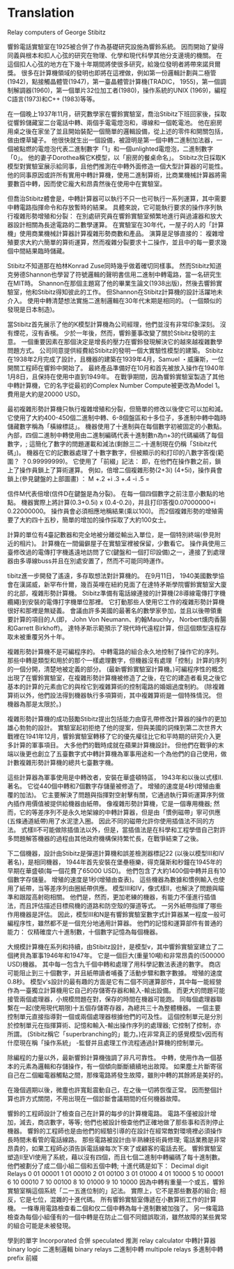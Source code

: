 # Translation
Relay computers of George Stibitz

響鈴電話實驗室在1925被合併了作為基礎研究設施為響鈴系統。 因而開始了變得同義與根本和扣人心弦的研究在物理、化學和現代科學其他分支邊境的機關。 在這個扣人心弦的地方在下幾十年期間將使很多研究，給幾位發明者將帶來諾貝爾獎。 很多在計算機領域的發明也即將在這裡做，例如第一份邏輯計劃與二極管(1942)，點接觸晶體管(1947)，第一臺晶體管計算機(TRADIC， 1955)，第一個調制解調器(1960)，第一個單片32位加工者(1980)，操作系統的UNIX (1969)，編程C語言(1973)和C++ (1983)等等。

在一個晚上1937年11月，研究數學家在響鈴實驗室，喬治Stibitz下班回家後，採取從響鈴儲藏室二台電話中轉、兩個手電電燈泡和，導線和一個乾電池。 他在廚房用桌之後在家坐了並且開始裝配一個簡單的邏輯設備，從上述的零件和開關包括，做由煙草罐子。 他很快就生出一個設備，被證明是第一個中轉二進制加法器，一個被點燃的電燈泡代表二進制數字「1」和一個unlighted電燈泡，二進制數字「0」。 他的妻子Dorothea稱它K模型，以「廚房的餐桌命名」。 Stibitz次日採取K模型對實驗室展示給同事，且他們推測在中轉外面修造一個大型計算器的可能性。 他的同事原因或許所有實用中轉計算機，使用二進制算術，比商業機械計算器將需要數百中轉，因而使它龐大和昂貴然後在使用中在實驗室。

但喬治Stibitz體會是，中轉計算器可以執行不只一也可執行一系列運算，其中需要中轉電路指揮命令和存放暫時的結果。 具體來說，它可能執行要求的操作序列執行複雜形勢增殖和分裂： 在別處研究員在響鈴實驗室頻繁地進行與過濾器和放大器設計相關為長途電路的二數學運算。 在實驗室在30年代，一屋子的人的「計算機」使用商業機械計算器計算複雜形勢商數和產品。 演算是足够直接的： 複雜增殖要求大約六簡單的算術運算，然而複雜分裂要求十二操作，並且中的每一要求幾個中間結果臨時儲藏。

Stibitz不知道那在柏林Konrad Zuse同時幾乎做着確切同樣事。 然而Stibitz知道克勞德Shannon也學習了符號邏輯的聲明書信用二進制中轉電路，當一名研究生在MIT時。 Shannon在那個主題寫了他的畢業生論文(1938出版)，然後去響鈴實驗室，他和Stibitz得知彼此的工作。 但Shannon在Stibitz計算機的設計活躍地未介入。 使用中轉清楚想法實施二進制邏輯在30年代末期是相同的。 (一個類似的發現是日本制造)。

當Stibitz首先展示了他的K模型計算機為公司經理，他們並沒有非常印象深刻。 沒有煙花，沒有香檳。 少於一年後，然而，響鈴董事改變了關於Stibitz發明的主意。 一個重要因素在那個決定是增長的壓力在響鈴發現解決它的越來越複雜數學問題方式。 公司同意提供經費給Stibitz的發明一個大實驗性模型的建築。 Stibitz在1938年2月完成了設計，且機器的建築在1939年4月，Samuel ・威廉斯，一位開關工程師在響鈴中開始了。 最終產品準備好在10月和首先被放入操作在1940年1月8日，且保持在使用中直到1949年。 在戰爭期間，因為響鈴實驗室製造了其他中轉計算機，它的名字從最初的Complex Number Compute被更改為Model 1。 費用是大約是20000 USD。

最初複雜形勢計算機只執行複雜增殖和分裂，但簡單的修改以後使它可以加和減。 它使用了大約400-450個二進制中轉、6-8個盤區和十多位子，多進制中轉中臨時儲藏數字稱為「橫線標誌」。 機器使用了十進制與在每個數字初被固定的小數點。 內部，四個二進制中轉使用由二進制編碼代表十進制數n為n+3的代碼編碼了每個數字，; 這簡化了數字的問題運載和減法(剩餘三二-十進制現在仍稱「Stibitz代碼」)。 機器在它的記數器處理了十數字數字，但被顯示的和打印的八數字答復(範圍？ ？0.99999999)。 它使用了「前綴」記法： 即，在他們在操作數之前，鎖上了操作員鎖上了算術運算。 例如，倍增二個複雜形勢(2+3i) (4+5i)，操作員會鎖上(參見鍵盤的上部圖畫) ：
   M +.2 +i .3 +.4 -i .5 =

信件M代表倍增(信件D在鍵盤是為分裂)。 在每一個四個數字之前注意小數點的地點。 機器實際上將計算(0.3+0.5i) x (0.4-0.2i)，并且打印答復0.07000000+i 0.22000000。 操作員會必須相應地稱結果(乘以100)。 而2個複雜形勢的增殖需要了大約四十五秒，簡單的增加的操作採取了大約100女士。

計算的單位有4臺記數器和完全地被分離從輸出入單位，是一個特別終端(參見附近的相片)。 計算機在一間偏僻屋子在實驗室裡被保留，少數看它。 操作員使用三臺修改過的電傳打字機遙遠地訪問了它(鍵盤和一個打印設備)之一，連接了到處理器由多導線buss并且在別處安置了，然而不可能同時運作。

tibitz進一步開發了遙遠，多存取想法對計算機的。 在9月11日， 1940美國數學協會在漢諾威，新罕布什爾，幾百英哩在紐約見面了在達特矛斯學院響鈴實驗室大廈的北部，複雜形勢計算機。 Stibitz準備有電話線連接的計算機(28導線電傳打字機纜繩)到安裝的電傳打字機單位那裡。 它打動那些人使用它工作的複雜形勢計算機很好和那裡是無疑義。 會議由許多美國的最著名的數學家參加，並且以後帶領重要計算的項目的人(即， John Von Neumann、約翰Mauchly， Norbert燻肉香腸和Garrett Birkhoff)。 達特矛斯示範預示了現代時代遠程計算，但這個類型遠程存取未被重覆另外十年。

複雜形勢計算機不是可編程序的。 中轉電路的組合永久地控制了操作它的序列。 那些中轉是類型和用於的那个一樣處理數字，但機器沒有處理「控制」計算的序列的一個分開，清楚地被定義的部分。 (最新響鈴實驗室計算機。)可編程序性的概念出現了在響鈴實驗室，在複雜形勢計算機被修造了之後，在它的建造者看見之後它基本的計算的元素由它的與栓它到複雜算術的控制電路的婚姻過度制約。 (除複雜算術以外，他們設法得到機器執行多項算術，其中複雜算術是一個特殊情況。 但機器為那是太限於。)

複雜形勢計算機的成功鼓勵Stibitz提出包括能力由穿孔帶修改計算器的操作的更加雄心勃勃的設計。 實驗室起初拒绝了他的提案，但與美國的詞條到第二次世界大戰裡在1941年12月，響鈴實驗室轉移了它的優先權往比它和平時期的研究介入更多計算的軍事項目。 大多他們的戰時成就在蘋果計算機設計。 但他們在戰爭的末端以後更也創立了五臺數字式中轉計算機為軍事用途和一个為他們的自己使用，做計數複雜形勢計算機的總共七臺數字機。

這些計算器為軍事使用是中轉改者，安裝在華盛頓特區， 1943年和以後以式樣II.著名。 它從440個中轉和7個數字存儲量被修造了。 增殖的速度是4秒(增殖由重覆的加法)。 它主要解決了問題與指揮對空射擊有關，它通過執行算術運算序列做內插作用價值被提供給機器由紙帶。 像複雜形勢計算機，它是一個專用機器; 然而，它的等差序列不是永久地架線的中轉計算器，但是由「慣例磁帶」寧可供應(五條通道紙帶)用了水泥塗入圈。 因此不同的磁帶允許你使用插值法不同的方法。 式樣II不可能做除插值法以外，但是，當插值法是在科學和工程學借自己對許多問題解答機器的過程由其他政府機構保持繁忙長，在戰爭結束了之後。

下二個機器，設計由Stibitz是彈道計算機和誤差檢測器標記22 (以後以模型III和IV著名)，是相同機器， 1944年首先安裝在堡壘極樂，得克薩斯和秒鐘在1945年的早期在華盛頓(每一個花費了65000 USD)。 他們包含了大約1400個中轉并且有10個數字存儲量。 增殖的速度是1秒(增殖由查表)。 這些機器為數據和慣例輸入也使用了紙帶，当等差序列由圈紙帶供應。 模型III和IV，像式樣II，也解決了問題與瞄準和跟蹤高射砲相關。 他們是，然而，更加老練的機器，有能力不僅進行插值法，而且評估描述目標飛機的道路和防空殼的彈道等式。 一另外紙帶指揮了哪些作用機器是評估。 因此，模型III和N是有響鈴實驗室數字式計算器某一程度一般可編程序性，雖然都不是一個充分地通用計算器。 他們的記憶和運算部件有普通的能力： 仅精確度六十進制數，十個數字記憶為每個機器。

大規模計算機在系列和持續，由Stibitz設計，是模型v，其中響鈴實驗室建立了二個拷貝為軍事1946年和1947年。 它是一個巨大(重量10噸)和非常昂貴的(500000 USD)機器。 其中每一包含九千個中轉和處理了用科學記數法表達的數字。 商店可能阻止到三十個數字，并且紙帶讀者哺養了活動步驟和數字數據。 增殖的速度0.8秒。 模型v's設計的最有趣的方面是它有二個不同運算部件，其中每一能經營作為一臺獨立計算機用它自己的存儲寄存器和輸入-輸出設備。 而更大的問題可能接管兩個處理器，小規模問題在對，保存的時間在機器可能跑。 同每個處理器聯繫在一起(使用現代期限)十五個存儲寄存器，為總共三十為整體機器。 一個主要控制單元直接指導對一個或兩個處理器根據他們的可及性。 這個控制單元是分別於控制單元在指揮算術、記憶和輸入-輸出操作序列的處理器; 它控制了控制，亦所謂。 (Stibitz稱它「superbranching的」能力。)在非常真正的感覺模型v因而有什麼現在稱「操作系統」 -監督并且處理工作流程通過計算機的控制單元。

除編程的力量以外，最新響鈴計算機強調了非凡可靠性。 中轉，使用作為一個基本的元素為邏輯和存儲操作，有一個傾向斷斷續續地出故障。 如果塵土片斷寄宿自己在二個繼電器觸點之間，那條電路將發生故障，雖則中轉的其餘將是美好的。

在幾個週期以後，微塵也許寬鬆震動自己，在之後一切將恢復正常。 因而整個計算也許方式關閉，不用出現在一個診斷會議期間的任何機器故障。

響鈴的工程師設計了檢查自己在計算的每步的計算機電路。 電路不僅被設計增加，減去，商店數字，等等; 他們也被設計檢查他們正確地做了那些事和否則停止機器。 響鈴的工程師也是由他們的經驗引導的在設計在經常敵對環境裡必須操作長時間未看管的電話線路。 那些電路被設計由半熟練技術員修理; 電話業務是非常昂貴的，如果工程師必須告訴電話線每次下來了或顧客的電話去死。 響鈴實驗室塑造II至VI使用了系統，藉以沒有四個，而且七個二進制中轉編碼了每十進制數。 他們被劃分了成二個小組二個和五個中轉; 十進代碼是如下：
Decimal digit	Relays
0	01	00001
1	01	00010
2	01	00100
3	01	01000
4	01	10000
5	10	00001
6	10	00010
7	10	00100
8	10	01000
9	10	10000
因為中轉有重量一个或五，響鈴實驗室稱這個系統「二一五進位制的」記法。 實際上，它不是那些數基的組合; 相反，它是七位，混雜的十進代碼。 所有響鈴實驗室傳遞在小數算術工作的計算機。 一條專用電路檢查看二個和仅二個中轉為每十進制數被加強了。 另一條電路檢查為每個小組僅有的一個中轉是在防止二個不同錯誤取消，雖然故障的某些異常的組合可能是未被發現。

學到的單字
Incorporated 合併
speculated    推測
relay calculator 中轉計算器
binary logic  二進制邏輯
binary relays 二進制中轉
multipole relays 多進制中轉
prefix 前綴

